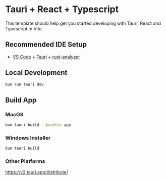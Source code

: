 # Tauri + React + Typescript

This template should help get you started developing with Tauri, React and Typescript in Vite.

## Recommended IDE Setup

- [VS Code](https://code.visualstudio.com/) + [Tauri](https://marketplace.visualstudio.com/items?itemName=tauri-apps.tauri-vscode) + [rust-analyzer](https://marketplace.visualstudio.com/items?itemName=rust-lang.rust-analyzer)

## Local Development

```sh
bun run tauri dev
```

## Build App

### MacOS

```sh
bun tauri build --bundles app
```

### Windows Installer

```sh
bun tauri build
```

### Other Platforms

https://v2.tauri.app/distribute/
